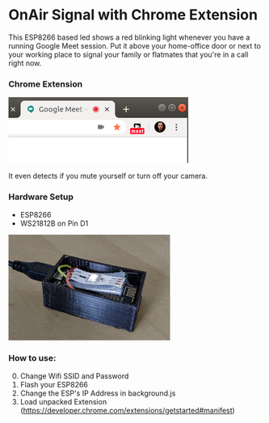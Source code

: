 OnAir Signal with Chrome Extension
==================================

This ESP8266 based led shows a red blinking light whenever you have a running Google Meet session.
Put it above your home-office door or next to your working place to signal your family or flatmates that you're in a call right now.

### Chrome Extension

![Extension](extension.png)

It even detects if you mute yourself or turn off your camera.

### Hardware Setup

* ESP8266 
* WS21812B on Pin D1

![Hardware](hardware.gif)

### How to use:

0. Change Wifi SSID and Password 
1. Flash your ESP8266
2. Change the ESP's IP Address in background.js
3. Load unpacked Extension (https://developer.chrome.com/extensions/getstarted#manifest)


